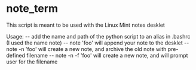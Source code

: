 # note_term

This script is meant to be used with the Linux Mint notes desklet

Usage:
-- add the name and path of the python script to an alias in .bashrc (I used the name note)
-- note 'foo' will append your note to the desklet
-- note -n 'foo' will create a new note, and archive the old note with pre-defined filename
-- note -n -f 'foo' will create a new note, and will prompt user for the filename

